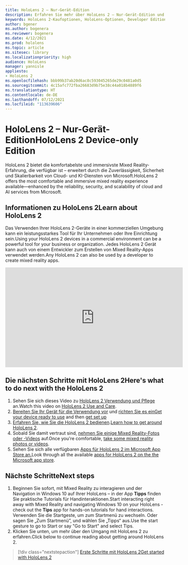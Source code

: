 ```yaml
---
title: HoloLens 2 – Nur-Gerät-Edition
description: Erfahren Sie mehr über HoloLens 2 – Nur-Gerät-Edition und was zu tun ist, wenn Sie ein eigenes Gerät erhalten haben.
keywords: HoloLens 2-Kaufoptionen, HoloLens-Optionen, Developer Edition
author: bgener
ms.author: bogenera
ms.reviewer: bogenera
ms.date: 4/12/2021
ms.prod: hololens
ms.topic: article
ms.sitesec: library
ms.localizationpriority: high
audience: HoloLens
manager: yannisle
appliesto:
- HoloLens 2
ms.openlocfilehash: bbb99b37ab20d6ac8c593045265de29c0481a0d5
ms.sourcegitcommit: 4c15afc772fba26683d9b75e38c44a018b4889f6
ms.translationtype: HT
ms.contentlocale: de-DE
ms.lasthandoff: 07/12/2021
ms.locfileid: "113639606"
---
```

# <a name="hololens-2-device-only-edition"></a><span data-ttu-id="a3d09-104">HoloLens 2 – Nur-Gerät-Edition</span><span class="sxs-lookup"><span data-stu-id="a3d09-104">HoloLens 2 Device-only Edition</span></span>

<span data-ttu-id="a3d09-105">HoloLens 2 bietet die komfortabelste und immersivste Mixed Reality-Erfahrung, die verfügbar ist – erweitert durch die Zuverlässigkeit, Sicherheit und Skalierbarkeit von Cloud- und KI-Diensten von Microsoft.</span><span class="sxs-lookup"><span data-stu-id="a3d09-105">HoloLens 2 offers the most comfortable and immersive mixed reality experience available—enhanced by the reliability, security, and scalability of cloud and AI services from Microsoft.</span></span>

## <a name="learn-about-hololens-2"></a><span data-ttu-id="a3d09-106">Informationen zu HoloLens 2</span><span class="sxs-lookup"><span data-stu-id="a3d09-106">Learn about HoloLens 2</span></span>
<span data-ttu-id="a3d09-107">Das Verwenden Ihrer HoloLens 2-Geräte in einer kommerziellen Umgebung kann ein leistungsstarkes Tool für Ihr Unternehmen oder Ihre Einrichtung sein.</span><span class="sxs-lookup"><span data-stu-id="a3d09-107">Using your HoloLens 2 devices in a commercial environment can be a powerful tool for your business or organization.</span></span> <span data-ttu-id="a3d09-108">Jedes HoloLens 2 Gerät kann auch von einem Entwickler zum Erstellen von Mixed Reality-Apps verwendet werden.</span><span class="sxs-lookup"><span data-stu-id="a3d09-108">Any HoloLens 2 can also be used by a developer to create mixed reality apps.</span></span>

<iframe width="560" height="315" src="https://www.youtube.com/embed/XwOnHqiNAeU" frameborder="0" allow="accelerometer; autoplay; clipboard-write; encrypted-media; gyroscope; picture-in-picture" allowfullscreen></iframe>

## <a name="heres-what-to-do-next-with-the-hololens-2"></a><span data-ttu-id="a3d09-109">Die nächsten Schritte mit HoloLens 2</span><span class="sxs-lookup"><span data-stu-id="a3d09-109">Here's what to do next with the HoloLens 2</span></span>

1. <span data-ttu-id="a3d09-110">Sehen Sie sich dieses Video zu [HoloLens 2 Verwendung und Pflege](/hololens/hololens2-maintenance##HoloLens-2-Use-and-Care) an.</span><span class="sxs-lookup"><span data-stu-id="a3d09-110">Watch this video on [HoloLens 2 Use and Care](/hololens/hololens2-maintenance##HoloLens-2-Use-and-Care).</span></span>
1. <span data-ttu-id="a3d09-111">[Bereiten Sie Ihr Gerät für die Verwendung vor](/hololens/hololens2-setup) und [richten Sie es ein](/hololens/hololens2-start)</span><span class="sxs-lookup"><span data-stu-id="a3d09-111">[Get your device ready to use](/hololens/hololens2-setup) and then [get set up](/hololens/hololens2-start)</span></span>
1. <span data-ttu-id="a3d09-112">[Erfahren Sie, wie Sie die HoloLens 2 bedienen](/hololens/holographic-home).</span><span class="sxs-lookup"><span data-stu-id="a3d09-112">[Learn how to get around HoloLens 2](/hololens/holographic-home).</span></span>
1. <span data-ttu-id="a3d09-113">Sobald Sie damit vertraut sind, [nehmen Sie einige Mixed Reality-Fotos oder -Videos](/hololens/holographic-photos-and-videos) auf.</span><span class="sxs-lookup"><span data-stu-id="a3d09-113">Once you're comfortable, [take some mixed reality photos or videos](/hololens/holographic-photos-and-videos).</span></span>
1. <span data-ttu-id="a3d09-114">Sehen Sie sich alle verfügbaren [Apps für HoloLens 2 im Microsoft App Store an.](/hololens/holographic-store-apps)</span><span class="sxs-lookup"><span data-stu-id="a3d09-114">Look through all the available [apps for HoloLens 2 on the the Microsoft app store](/hololens/holographic-store-apps).</span></span>

## <a name="next-steps"></a><span data-ttu-id="a3d09-115">Nächste Schritte</span><span class="sxs-lookup"><span data-stu-id="a3d09-115">Next steps</span></span>

1. <span data-ttu-id="a3d09-116">Beginnen Sie sofort, mit Mixed Reality zu interagieren und der Navigation in Windows 10 auf Ihrer HoloLens – in der App **Tipps** finden Sie praktische Tutorials für Handinteraktionen.</span><span class="sxs-lookup"><span data-stu-id="a3d09-116">Start interacting right away with Mixed Reality and navigating Windows 10 on your HoloLens - check out the **Tips** app for hands-on tutorials for hand interactions.</span></span> <span data-ttu-id="a3d09-117">Verwenden Sie die Startgeste, um zum Startmenü zu wechseln. Oder sagen Sie „Zum Startmenü”, und wählen Sie „Tipps“ aus.</span><span class="sxs-lookup"><span data-stu-id="a3d09-117">Use the start gesture to go to Start or say "Go to Start" and select Tips.</span></span>
1. <span data-ttu-id="a3d09-118">Klicken Sie unten, um mehr über den Umgang mit HoloLens 2 zu erfahren.</span><span class="sxs-lookup"><span data-stu-id="a3d09-118">Click below to continue reading about getting around HoloLens 2.</span></span>

> [!div class="nextstepaction"]
> [<span data-ttu-id="a3d09-119">Erste Schritte mit HoloLens 2</span><span class="sxs-lookup"><span data-stu-id="a3d09-119">Get started with HoloLens 2</span></span>](hololens2-basic-usage.md)